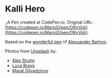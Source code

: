 # Kalli Hero
 _A Pen created at CodePen.io. Original URL: [https://codepen.io/MarioD/pen/OKyVob](https://codepen.io/MarioD/pen/OKyVob).

 Based on the [wonderful pen](https://dribbble.com/shots/6781639-Kalli-Hero) of [Alexsander Barhon](https://dribbble.com/alexsanderbarhon).

Photos from [Unsplash](https://unsplash.com/) by:

* [Alex Shutin](https://unsplash.com/@fiveamstories)
* [Luca Bravo](https://unsplash.com/@lucabravo)
* [Marat Gilyadzinov](https://unsplash.com/@m3design)